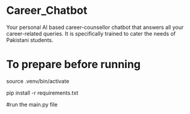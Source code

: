 # Career_Chatbot
 Your personal AI based career-counsellor chatbot that answers all your career-related queries. It is specifically trained to cater the needs of Pakistani students.

 # To prepare before running
 source .venv/bin/activate
 
 pip install -r requirements.txt
 
 #run the main.py file